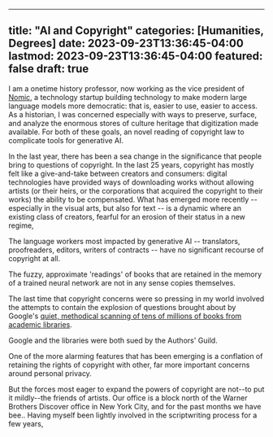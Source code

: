 ---
title: "AI and Copyright"
categories: [Humanities, Degrees]
date: 2023-09-23T13:36:45-04:00
lastmod: 2023-09-23T13:36:45-04:00
featured: false
draft: true
----

I am a onetime history professor, now working as the vice president of [Nomic](https://atlas.nomic.ai), a technology startup building technology to make modern large language models more democratic: that is, easier to use, easier to access. As a historian, I was concerned especially with ways to preserve, surface, and analyze the enormous stores of culture heritage that digitization made available. For both of these goals, an novel reading of copyright law to complicate tools for generative AI. 

In the last year, there has been a sea change in the significance that people bring to questions of copyright. In the last 25 years, copyright has mostly felt like a give-and-take between creators and consumers: digital technologies have provided ways of downloading works without allowing artists (or their heirs, or the corporations that acquired the copyright to their works) the ability to be compensated. What has emerged more recently -- especially in the visual arts, but also for text -- is a dynamic where an existing class of creators, fearful for an erosion of their status in a new regime, 

The language workers most impacted by generative AI -- translators, proofreaders, editors, writers of contracts -- have no significant recourse of copyright at all. 

The fuzzy, approximate 'readings' of books that are retained in the memory of a trained 
neural network are not in any sense copies themselves.

The last time that copyright concerns were so pressing in my world involved the attempts to contain the explosion of questions brought about by Google's [quiet, methodical scanning of tens of millions of books from academic libraries](https://books.google.com). 

Google and the libraries were both sued by the Authors' Guild. 

One of the more alarming features that has been emerging is a conflation of retaining the rights of copyright with other, far more important concerns around personal privacy. 

But the forces most eager to expand the powers of copyright are not--to put it mildly--the friends of artists. Our office is a block north of the Warner Brothers Discover office in New York City, and for the past months we have bee.. Having myself been lightly involved in the scriptwriting process for a few years,  
